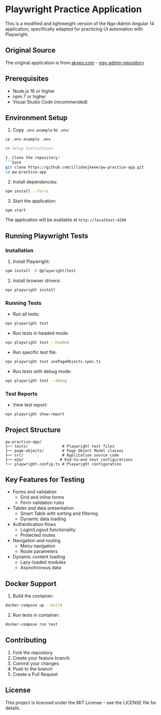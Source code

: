 # Playwright Practice Application

This is a modified and lightweight version of the Ngx-Admin Angular 14 application, specifically adapted for practicing UI automation with Playwright.

## Original Source
The original application is from [akveo.com](https://akveo.com) - [ngx-admin repository](https://github.com/akveo/ngx-admin)

## Prerequisites

- Node.js 16 or higher
- npm 7 or higher
- Visual Studio Code (recommended)

## Environment Setup

1. Copy `.env.example` to `.env`:
```bash
cp .env.example .env

## Setup Instructions

1. Clone the repository:
```bash
git clone https://github.com/illidanjkeee/pw-practice-app.git
cd pw-practice-app
```

2. Install dependencies:
```bash
npm install --force
```


3. Start the application:
```bash
npm start
```

The application will be available at `http://localhost:4200`

## Running Playwright Tests

### Installation

1. Install Playwright:
```bash
npm install -D @playwright/test
```

2. Install browser drivers:
```bash
npx playwright install
```

### Running Tests

- Run all tests:
```bash
npx playwright test
```

- Run tests in headed mode:
```bash
npx playwright test --headed
```

- Run specific test file:
```bash
npx playwright test usePageObjects.spec.ts
```

- Run tests with debug mode:
```bash
npx playwright test --debug
```

### Test Reports

- View test report:
```bash
npx playwright show-report
```

## Project Structure

```
pw-practice-app/
├── tests/               # Playwright test files
├── page-objects/        # Page Object Model classes
├── src/                 # Application source code
├── e2e/                # End-to-end test configurations
└── playwright.config.ts # Playwright configuration
```

## Key Features for Testing

- Forms and validation
  - Grid and inline forms
  - Form validation rules
- Tables and data presentation
  - Smart Table with sorting and filtering
  - Dynamic data loading
- Authentication flows
  - Login/Logout functionality
  - Protected routes
- Navigation and routing
  - Menu navigation
  - Route parameters
- Dynamic content loading
  - Lazy-loaded modules
  - Asynchronous data

## Docker Support

1. Build the container:
```bash
docker-compose up --build
```

2. Run tests in container:
```bash
docker-compose run test
```

## Contributing

1. Fork the repository
2. Create your feature branch
3. Commit your changes
4. Push to the branch
5. Create a Pull Request

## License

This project is licensed under the MIT License - see the LICENSE file for details.

